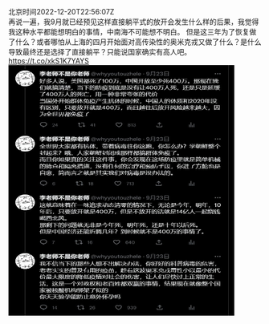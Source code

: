 北京时间2022-12-20T22:56:07Z<br>再说一遍，我9月就已经预见这样直接躺平式的放开会发生什么样的后果，我觉得我这种水平都能想明白的事情，中南海不可能想不明白。
但是这三年为了恢复做了什么？或者哪怕从上海的四月开始面对高传染性的奥米克戎又做了什么？是什么导致最终还是选择了直接躺平？只能说国家确实有高人吧。 https://t.co/xkS1K7YAYS<br><img src='/temp/image/2022/n-Month-12/1605215477558566915_0.jpg' width='450' height='500'><br><br>